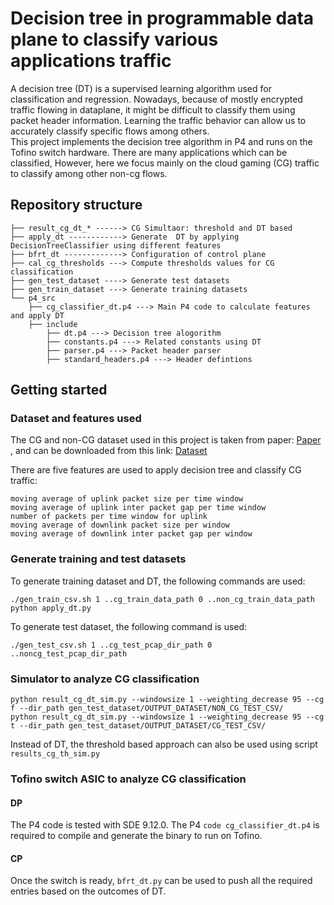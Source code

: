 # Decision tree in programmable data plane to classify various applications traffic

A decision tree (DT) is a supervised learning algorithm used for classification and regression. Nowadays, because of mostly encrypted traffic flowing in dataplane, 
it might be difficult to classify them using packet header information. Learning the traffic behavior can allow us to accurately classify specific flows among others.    
This project implements the decision tree algorithm in P4 and runs on the Tofino switch hardware. There are many applications which can be classified,
However, here we focus mainly on the cloud gaming (CG) traffic to classify among other non-cg flows.

## Repository structure

```text
├── result_cg_dt_* ------> CG Simultaor: threshold and DT based  
├── apply_dt ------------> Generate  DT by applying DecisionTreeClassifier using different features
├── bfrt_dt -------------> Configuration of control plane
├── cal_cg_thresholds ---> Compute thresholds values for CG classification
├── gen_test_dataset ----> Generate test datasets
├── gen_train_dataset ---> Generate training datasets
└── p4_src
    ├── cg_classifier_dt.p4 ---> Main P4 code to calculate features and apply DT
    ├── include
        ├── dt.p4 ---> Decision tree alogorithm
        ├── constants.p4 ---> Related constants using DT
        ├── parser.p4 ---> Packet header parser
        ├── standard_headers.p4 ---> Header defintions
```

## Getting started

### Dataset and features used
The CG and non-CG dataset used in this project is taken from paper: <a href="https://ieeexplore.ieee.org/stamp/stamp.jsp?arnumber=10154417&casa_token=THUhgh5H01cAAAAA:8aV2n4G9SiYREKPPHuOJRFMmkK5Zf_NC1faiqMW3OP9fGGG6mx7QSTEjyeYRccToOsXSca6Ppy0&tag=1">Paper</a> , and can be downloaded from this link: <a href="https://cloud-gaming-traces.lhs.loria.fr/data.html">Dataset</a> 

There are five features are used to apply decision tree and classify CG traffic:
```
moving average of uplink packet size per time window
moving average of uplink inter packet gap per time window
number of packets per time window for uplink 
moving average of downlink packet size per window
moving average of downlink inter packet gap per window
```

### Generate training and test datasets
To generate training dataset and DT, the following commands are used:

```
./gen_train_csv.sh 1 ..cg_train_data_path 0 ..non_cg_train_data_path
python apply_dt.py
```

To generate test dataset, the following command is used:

```
./gen_test_csv.sh 1 ..cg_test_pcap_dir_path 0 ..noncg_test_pcap_dir_path
```

### Simulator to analyze CG classification 
```
python result_cg_dt_sim.py --windowsize 1 --weighting_decrease 95 --cg f --dir_path gen_test_dataset/OUTPUT_DATASET/NON_CG_TEST_CSV/
python result_cg_dt_sim.py --windowsize 1 --weighting_decrease 95 --cg t --dir_path gen_test_dataset/OUTPUT_DATASET/CG_TEST_CSV/
```

Instead of DT, the threshold based approach can also be used using script ```results_cg_th_sim.py```

### Tofino switch ASIC to analyze CG classification

#### DP
The P4 code is tested with SDE 9.12.0. The P4 ```code cg_classifier_dt.p4``` is required to compile and generate the binary to run on Tofino.

#### CP
Once the switch is ready, ```bfrt_dt.py``` can be used to push all the required entries based on the outcomes of DT. 


